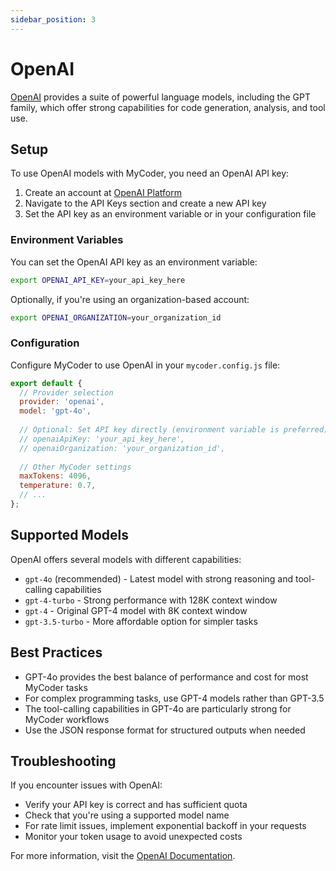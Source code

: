 ```yaml
---
sidebar_position: 3
---
```


# OpenAI

[OpenAI](https://openai.com/) provides a suite of powerful language models, including the GPT family, which offer strong capabilities for code generation, analysis, and tool use.

## Setup

To use OpenAI models with MyCoder, you need an OpenAI API key:

1. Create an account at [OpenAI Platform](https://platform.openai.com/)
2. Navigate to the API Keys section and create a new API key
3. Set the API key as an environment variable or in your configuration file

### Environment Variables

You can set the OpenAI API key as an environment variable:

```bash
export OPENAI_API_KEY=your_api_key_here
```

Optionally, if you're using an organization-based account:

```bash
export OPENAI_ORGANIZATION=your_organization_id
```

### Configuration

Configure MyCoder to use OpenAI in your `mycoder.config.js` file:

```javascript
export default {
  // Provider selection
  provider: 'openai',
  model: 'gpt-4o',
  
  // Optional: Set API key directly (environment variable is preferred)
  // openaiApiKey: 'your_api_key_here',
  // openaiOrganization: 'your_organization_id',
  
  // Other MyCoder settings
  maxTokens: 4096,
  temperature: 0.7,
  // ...
};
```

## Supported Models

OpenAI offers several models with different capabilities:

- `gpt-4o` (recommended) - Latest model with strong reasoning and tool-calling capabilities
- `gpt-4-turbo` - Strong performance with 128K context window
- `gpt-4` - Original GPT-4 model with 8K context window
- `gpt-3.5-turbo` - More affordable option for simpler tasks

## Best Practices

- GPT-4o provides the best balance of performance and cost for most MyCoder tasks
- For complex programming tasks, use GPT-4 models rather than GPT-3.5
- The tool-calling capabilities in GPT-4o are particularly strong for MyCoder workflows
- Use the JSON response format for structured outputs when needed

## Troubleshooting

If you encounter issues with OpenAI:

- Verify your API key is correct and has sufficient quota
- Check that you're using a supported model name
- For rate limit issues, implement exponential backoff in your requests
- Monitor your token usage to avoid unexpected costs

For more information, visit the [OpenAI Documentation](https://platform.openai.com/docs/).